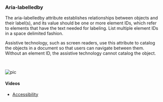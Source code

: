 
### Aria-labelledby

The aria-labelledby attribute establishes relationships between objects and their label(s), and its value should be one or more element IDs, which refer to elements that have the text needed for labeling. List multiple element IDs in a space delimited fashion.

Assistive technology, such as screen readers, use this attribute to catalog the objects in a document so that users can navigate between them. Without an element ID, the assistive technology cannot catalog the object.

<br/>

![pic](https://profitbasedocs.blob.core.windows.net/images/aria.png)

#### Videos

- [Accessibility](../../videos/accessibility.md)
  
